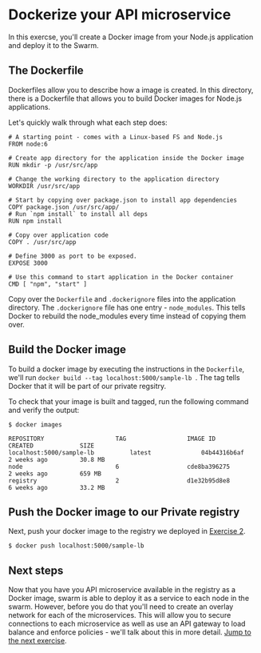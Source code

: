 # Dockerize your API microservice

In this exercse, you'll create a Docker image from your Node.js application and deploy it to the Swarm.

## The Dockerfile

Dockerfiles allow you to describe how a image is created. In this directory, there is a Dockerfile that allows you to build Docker images for Node.js applications.

Let's quickly walk through what each step does:

```
# A starting point - comes with a Linux-based FS and Node.js
FROM node:6

# Create app directory for the application inside the Docker image
RUN mkdir -p /usr/src/app

# Change the working directory to the application directory
WORKDIR /usr/src/app

# Start by copying over package.json to install app dependencies
COPY package.json /usr/src/app/
# Run `npm install` to install all deps
RUN npm install

# Copy over application code
COPY . /usr/src/app

# Define 3000 as port to be exposed.
EXPOSE 3000

# Use this command to start application in the Docker container
CMD [ "npm", "start" ]
```

Copy over the `Dockerfile` and `.dockerignore` files into the application directory. The `.dockerignore` file has one entry - `node_modules`. This tells Docker to rebuild the node_modules every time instead of copying them over.

## Build the Docker image

To build a docker image by executing the instructions in the `Dockerfile`, we'll run `docker build --tag localhost:5000/sample-lb `. The tag tells Docker that it will be part of our private regsitry.

To check that your image is built and tagged, run the following command and verify the output:

```
$ docker images

REPOSITORY                    TAG                 IMAGE ID            CREATED             SIZE
localhost:5000/sample-lb          latest              04b44316b6af        2 weeks ago         30.8 MB
node                          6                   cde8ba396275        2 weeks ago         659 MB
registry                      2                   d1e32b95d8e8        6 weeks ago         33.2 MB
```

## Push the Docker image to our Private registry

Next, push your docker image to the registry we deployed in [Exercise 2](#TODO).

```
$ docker push localhost:5000/sample-lb
```

## Next steps

Now that you have you API microservice available in the registry as a Docker image, swarm is able to deploy it as a service to each node in the swarm. However, before you do that you'll need to create an overlay network for each of the microservices. This will allow you to secure connections to each microservice as well as use an API gateway to load balance and enforce policies - we'll talk about this in more detail. [Jump to the next exercise](../ex5/README.md).
